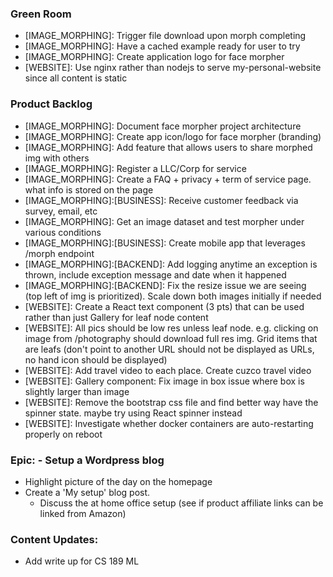 ### Green Room
- [IMAGE_MORPHING]: Trigger file download upon morph completing
- [IMAGE_MORPHING]: Have a cached example ready for user to try
- [IMAGE_MORPHING]: Create application logo for face morpher
- [WEBSITE]: Use nginx rather than nodejs to serve my-personal-website since all content is static

### Product Backlog
- [IMAGE_MORPHING]: Document face morpher project architecture
- [IMAGE_MORPHING]: Create app icon/logo for face morpher (branding)
- [IMAGE_MORPHING]: Add feature that allows users to share morphed img with others
- [IMAGE_MORPHING]: Register a LLC/Corp for service
- [IMAGE_MORPHING]: Create a FAQ + privacy + term of service page.  what info is stored on the page
- [IMAGE_MORPHING]:[BUSINESS]: Receive customer feedback via survey, email, etc
- [IMAGE_MORPHING]: Get an image dataset and test morpher under various conditions
- [IMAGE_MORPHING]:[BUSINESS]: Create mobile app that leverages /morph endpoint
- [IMAGE_MORPHING]:[BACKEND]: Add logging anytime an exception is thrown, include exception message and date when it happened
- [IMAGE_MORPHING]:[BACKEND]: Fix the resize issue we are seeing (top left of img is prioritized).  Scale down both images initially if needed
- [WEBSITE]: Create a React text component (3 pts) that can be used rather than just Gallery for leaf node content
- [WEBSITE]: All pics should be low res unless leaf node. e.g. clicking on image from /photography should download full res img.  Grid items that are leafs (don't point to another URL should not be displayed as URLs, no hand icon should be displayed) 
- [WEBSITE]: Add travel video to each place.  Create cuzco travel video
- [WEBSITE]: Gallery component: Fix image in box issue where box is slightly larger than image
- [WEBSITE]: Remove the bootstrap css file and find better way have the spinner state.  maybe try using React spinner instead
- [WEBSITE]: Investigate whether docker containers are auto-restarting properly on reboot

### Epic: - Setup a Wordpress blog
- Highlight picture of the day on the homepage
- Create a 'My setup' blog post.
    - Discuss the at home office setup (see if product affiliate links can be linked from Amazon)
 
### Content Updates: 
- Add write up for CS 189 ML

